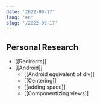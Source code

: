 ```yaml
---
date: '2022-09-17'
lang: 'en'
slug: '/2022-09-17'
---
```


## Personal Research

- [[Redirects]]
- [[Android]]
  - [[Android equivalent of div]]
  - [[Centering]]
  - [[adding space]]
  - [[Componentizing views]]
